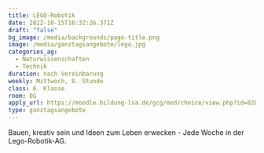 ```yaml
---
title: LEGO-Robotik
date: 2022-10-15T16:32:26.371Z
draft: "false"
bg_image: /media/backgrounds/page-title.png
image: /media/ganztagsangebote/lego.jpg
categories_ag:
  - Naturwissenschaften
  - Technik
duration: nach Vereinbarung
weekly: Mittwoch, 8. Stunde
class: 6. Klasse
room: DG
apply_url: https://moodle.bildung-lsa.de/gcg/mod/choice/view.php?id=828
type: ganztagsangebote
---
```

Bauen, kreativ sein und Ideen zum Leben erwecken - Jede Woche in der Lego-Robotik-AG.
